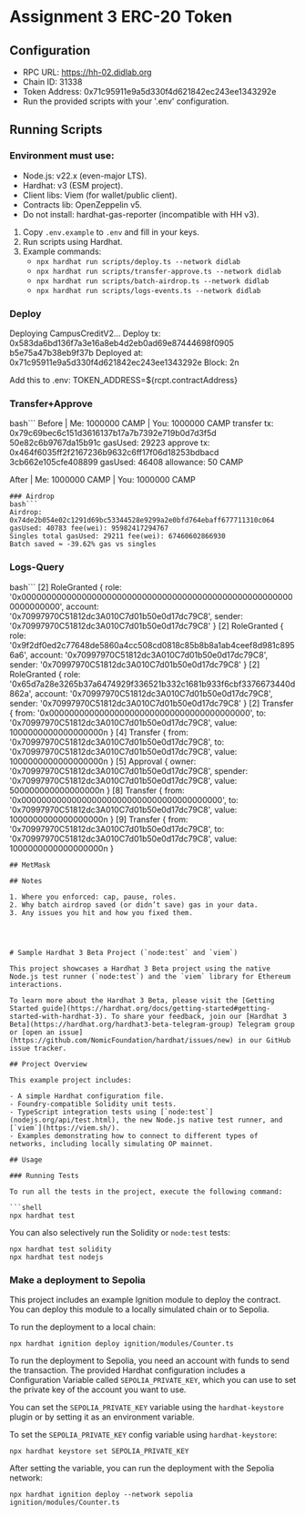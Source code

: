# Assignment 3 ERC-20 Token

## Configuration
- RPC URL: https://hh-02.didlab.org
- Chain ID: 31338
- Token Address: 0x71c95911e9a5d330f4d621842ec243ee1343292e
- Run the provided scripts with your '.env' configuration.

## Running Scripts

### Environment must use:
- Node.js: v22.x (even-major LTS).
- Hardhat: v3 (ESM project).
- Client libs: Viem (for wallet/public client).
- Contracts lib: OpenZeppelin v5.
- Do not install: hardhat-gas-reporter (incompatible with HH v3).  
1. Copy `.env.example` to `.env` and fill in your keys.    
2. Run scripts using Hardhat.  
3. Example commands:  
   - `npx hardhat run scripts/deploy.ts --network didlab`  
   - `npx hardhat run scripts/transfer-approve.ts --network didlab`  
   - `npx hardhat run scripts/batch-airdrop.ts --network didlab`  
   - `npx hardhat run scripts/logs-events.ts --network didlab`  

### Deploy
Deploying CampusCreditV2…
Deploy tx: 0x583da6bd136f7a3e16a8eb4d2eb0ad69e87444698f0905
b5e75a47b38eb9f37b
Deployed at: 0x71c95911e9a5d330f4d621842ec243ee1343292e
Block: 2n

Add this to .env:
TOKEN_ADDRESS=${rcpt.contractAddress}

### Transfer+Approve

bash```
Before | Me: 1000000 CAMP | You: 1000000 CAMP
transfer tx: 0x79c69bec6c151d3616137b17a7b7392e719b0d7d3f5d
50e82c6b9767da15b91c gasUsed: 29223
approve tx: 0x464f6035ff2f2167236b9632c6ff17f06d18253bdbacd
3cb662e105cfe408899 gasUsed: 46408
allowance: 50 CAMP

After | Me: 1000000 CAMP | You: 1000000 CAMP
```
### Airdrop
bash```
Airdrop: 0x74de2b054e02c1291d69bc53344528e9299a2e0bfd764ebaff677711310c064 gasUsed: 40783 fee(wei): 95982417294767
Singles total gasUsed: 29211 fee(wei): 67460602866930
Batch saved ≈ -39.62% gas vs singles
```
### Logs-Query
bash```
[2] RoleGranted {
    role: '0x0000000000000000000000000000000000000000000000000000000000000000',
    account: '0x70997970C51812dc3A010C7d01b50e0d17dc79C8',
    sender: '0x70997970C51812dc3A010C7d01b50e0d17dc79C8'
}
[2] RoleGranted {
    role: '0x9f2df0ed2c77648de5860a4cc508cd0818c85b8b8a1ab4ceef8d981c8956a6',
    account: '0x70997970C51812dc3A010C7d01b50e0d17dc79C8',
    sender: '0x70997970C51812dc3A010C7d01b50e0d17dc79C8'
}
[2] RoleGranted {
    role: '0x65d7a28e3265b37a6474929f336521b332c1681b933f6cbf3376673440d862a',
    account: '0x70997970C51812dc3A010C7d01b50e0d17dc79C8',
    sender: '0x70997970C51812dc3A010C7d01b50e0d17dc79C8'
}
[2] Transfer {
    from: '0x0000000000000000000000000000000000000000',
    to: '0x70997970C51812dc3A010C7d01b50e0d17dc79C8',
    value: 1000000000000000000n
}
[4] Transfer {
    from: '0x70997970C51812dc3A010C7d01b50e0d17dc79C8',
    to: '0x70997970C51812dc3A010C7d01b50e0d17dc79C8',
    value: 1000000000000000000n
}
[5] Approval {
    owner: '0x70997970C51812dc3A010C7d01b50e0d17dc79C8',
    spender: '0x70997970C51812dc3A010C7d01b50e0d17dc79C8',
    value: 500000000000000000n
}
[8] Transfer {
    from: '0x0000000000000000000000000000000000000000',
    to: '0x70997970C51812dc3A010C7d01b50e0d17dc79C8',
    value: 1000000000000000000n
}
[9] Transfer {
    from: '0x70997970C51812dc3A010C7d01b50e0d17dc79C8',
    to: '0x70997970C51812dc3A010C7d01b50e0d17dc79C8',
    value: 1000000000000000000n
}
```
## MetMask

## Notes

1. Where you enforced: cap, pause, roles.  
2. Why batch airdrop saved (or didn’t save) gas in your data.  
3. Any issues you hit and how you fixed them.




# Sample Hardhat 3 Beta Project (`node:test` and `viem`)

This project showcases a Hardhat 3 Beta project using the native Node.js test runner (`node:test`) and the `viem` library for Ethereum interactions.

To learn more about the Hardhat 3 Beta, please visit the [Getting Started guide](https://hardhat.org/docs/getting-started#getting-started-with-hardhat-3). To share your feedback, join our [Hardhat 3 Beta](https://hardhat.org/hardhat3-beta-telegram-group) Telegram group or [open an issue](https://github.com/NomicFoundation/hardhat/issues/new) in our GitHub issue tracker.

## Project Overview

This example project includes:

- A simple Hardhat configuration file.
- Foundry-compatible Solidity unit tests.
- TypeScript integration tests using [`node:test`](nodejs.org/api/test.html), the new Node.js native test runner, and [`viem`](https://viem.sh/).
- Examples demonstrating how to connect to different types of networks, including locally simulating OP mainnet.

## Usage

### Running Tests

To run all the tests in the project, execute the following command:

```shell
npx hardhat test
```

You can also selectively run the Solidity or `node:test` tests:

```shell
npx hardhat test solidity
npx hardhat test nodejs
```

### Make a deployment to Sepolia

This project includes an example Ignition module to deploy the contract. You can deploy this module to a locally simulated chain or to Sepolia.

To run the deployment to a local chain:

```shell
npx hardhat ignition deploy ignition/modules/Counter.ts
```

To run the deployment to Sepolia, you need an account with funds to send the transaction. The provided Hardhat configuration includes a Configuration Variable called `SEPOLIA_PRIVATE_KEY`, which you can use to set the private key of the account you want to use.

You can set the `SEPOLIA_PRIVATE_KEY` variable using the `hardhat-keystore` plugin or by setting it as an environment variable.

To set the `SEPOLIA_PRIVATE_KEY` config variable using `hardhat-keystore`:

```shell
npx hardhat keystore set SEPOLIA_PRIVATE_KEY
```

After setting the variable, you can run the deployment with the Sepolia network:

```shell
npx hardhat ignition deploy --network sepolia ignition/modules/Counter.ts
```

